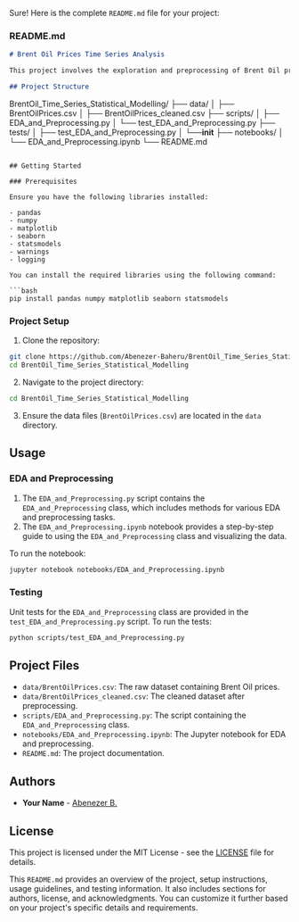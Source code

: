 Sure! Here is the complete `README.md` file for your project:

### README.md

```markdown
# Brent Oil Prices Time Series Analysis

This project involves the exploration and preprocessing of Brent Oil prices time series data. The primary objective is to perform Exploratory Data Analysis (EDA) and preprocessing, followed by statistical modeling and forecasting. The project is implemented using Python and various data science libraries.

## Project Structure

```
BrentOil_Time_Series_Statistical_Modelling/
├── data/
│   ├── BrentOilPrices.csv
│   ├── BrentOilPrices_cleaned.csv
├── scripts/
│   ├── EDA_and_Preprocessing.py
│   └── test_EDA_and_Preprocessing.py
├── tests/
│   ├── test_EDA_and_Preprocessing.py
│   └──__init__
├── notebooks/
│   └── EDA_and_Preprocessing.ipynb
└── README.md
```

## Getting Started

### Prerequisites

Ensure you have the following libraries installed:

- pandas
- numpy
- matplotlib
- seaborn
- statsmodels
- warnings
- logging

You can install the required libraries using the following command:

```bash
pip install pandas numpy matplotlib seaborn statsmodels
```

### Project Setup

1. Clone the repository:

```bash
git clone https://github.com/Abenezer-Baheru/BrentOil_Time_Series_Statistical_Modelling.git
cd BrentOil_Time_Series_Statistical_Modelling
```

2. Navigate to the project directory:

```bash
cd BrentOil_Time_Series_Statistical_Modelling
```

3. Ensure the data files (`BrentOilPrices.csv`) are located in the `data` directory.

## Usage

### EDA and Preprocessing

1. The `EDA_and_Preprocessing.py` script contains the `EDA_and_Preprocessing` class, which includes methods for various EDA and preprocessing tasks.
2. The `EDA_and_Preprocessing.ipynb` notebook provides a step-by-step guide to using the `EDA_and_Preprocessing` class and visualizing the data.

To run the notebook:

```bash
jupyter notebook notebooks/EDA_and_Preprocessing.ipynb
```

### Testing

Unit tests for the `EDA_and_Preprocessing` class are provided in the `test_EDA_and_Preprocessing.py` script. To run the tests:

```bash
python scripts/test_EDA_and_Preprocessing.py
```

## Project Files

- `data/BrentOilPrices.csv`: The raw dataset containing Brent Oil prices.
- `data/BrentOilPrices_cleaned.csv`: The cleaned dataset after preprocessing.
- `scripts/EDA_and_Preprocessing.py`: The script containing the `EDA_and_Preprocessing` class.
- `notebooks/EDA_and_Preprocessing.ipynb`: The Jupyter notebook for EDA and preprocessing.
- `README.md`: The project documentation.

## Authors

- **Your Name** - [Abenezer B.](https://github.com/Abenezer-Baheru/BrentOil_Time_Series_Statistical_Modelling)

## License

This project is licensed under the MIT License - see the [LICENSE](LICENSE) file for details.

This `README.md` provides an overview of the project, setup instructions, usage guidelines, and testing information. It also includes sections for authors, license, and acknowledgments. You can customize it further based on your project's specific details and requirements.
